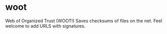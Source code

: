 # woot
Web of Organized Trust (WOOT!) Saves checksums of files on the net. Feel welcome to add URLS with signatures.
